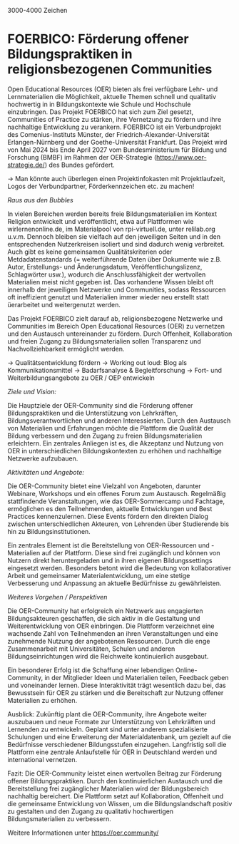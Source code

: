 3000-4000 Zeichen

# FOERBICO: Förderung offener Bildungspraktiken in religionsbezogenen Communities

Open Educational Resources (OER) bieten als frei verfügbare Lehr- und Lernmaterialien die Möglichkeit, aktuelle Themen schnell und qualitativ hochwertig in in Bildungskontexte wie Schule und Hochschule einzubringen. Das Projekt FOERBICO hat sich zum Ziel gesetzt, Communities of Practice zu stärken, ihre Vernetzung zu fördern und ihre nachhaltige Entwicklung zu verankern. FOERBICO ist ein Verbundprojekt des Comenius-Instituts Münster, der
Friedrich-Alexander-Universität Erlangen-Nürnberg und der Goethe-Universität Frankfurt. Das Projekt wird von Mai 2024 bis Ende April 2027 vom Bundesministerium für Bildung und Forschung (BMBF) im Rahmen der OER-Strategie (https://www.oer-strategie.de/) des Bundes gefördert.

-> Man könnte auch überlegen einen Projektinfokasten mit Projektlaufzeit, Logos der Verbundpartner, Förderkennzeichen etc. zu machen!

*Raus aus den Bubbles*

In vielen Bereichen werden bereits freie Bildungsmaterialien im Kontext Religion entwickelt und veröffentlicht, etwa auf Plattformen wie wirlernenonline.de, im Materialpool von rpi-virtuell.de, unter relilab.org u.v.m. Dennoch bleiben sie vielfach auf den jeweiligen Seiten und in den entsprechenden Nutzerkreisen isoliert und sind dadurch wenig verbreitet. Auch gibt es keine gemeinsamen Qualitätskriterien oder Metdadatenstandards (= weiterführende Daten über Dokumente wie z.B. Autor, Erstellungs- und Änderungsdatum,  Veröffentlichungslizenz, Schlagwörter usw.), wodurch die Anschlussfähigkeit der wertvollen Materialien meist nicht gegeben ist. Das vorhandene Wissen bleibt oft innerhalb der jeweiligen Netzwerke und Communities, sodass Ressourcen oft ineffizient genutzt und Materialien immer wieder neu erstellt statt üerarbeitet und weitergenutzt werden.    

Das Projekt FOERBICO zielt darauf ab, religionsbezogene Netzwerke und Communities im Bereich Open Educational Resources (OER) zu vernetzen und den Austausch untereinander zu fördern. Durch Offenheit, Kollaboration und freien Zugang zu Bildungsmaterialien sollen Transparenz und Nachvollziehbarkeit ermöglicht werden. 

-> Qualitätsentwicklung fördern
-> Working out loud: Blog als Kommunikationsmittel
-> Badarfsanalyse & Begleitforschung
-> Fort- und Weiterbildungsangebote zu OER / OEP entwickeln

*Ziele und Vision:* 

Die Hauptziele der OER-Community sind die Förderung offener Bildungspraktiken und die Unterstützung von Lehrkräften, Bildungsverantwortlichen und anderen Interessierten. Durch den Austausch von Materialien und Erfahrungen möchte die Plattform die Qualität der Bildung verbessern und den Zugang zu freien Bildungsmaterialien erleichtern. Ein zentrales Anliegen ist es, die Akzeptanz und Nutzung von OER in unterschiedlichen Bildungskontexten zu erhöhen und nachhaltige Netzwerke aufzubauen.

*Aktivitäten und Angebote:* 

Die OER-Community bietet eine Vielzahl von Angeboten, darunter Webinare, Workshops und ein offenes Forum zum Austausch. Regelmäßig stattfindende Veranstaltungen, wie das OER-Sommercamp und Fachtage, ermöglichen es den Teilnehmenden, aktuelle Entwicklungen und Best Practices kennenzulernen. Diese Events fördern den direkten Dialog zwischen unterschiedlichen Akteuren, von Lehrenden über Studierende bis hin zu Bildungsinstitutionen.

Ein zentrales Element ist die Bereitstellung von OER-Ressourcen und -Materialien auf der Plattform. Diese sind frei zugänglich und können von Nutzern direkt heruntergeladen und in ihren eigenen Bildungssettings eingesetzt werden. Besonders betont wird die Bedeutung von kollaborativer Arbeit und gemeinsamer Materialentwicklung, um eine stetige Verbesserung und Anpassung an aktuelle Bedürfnisse zu gewährleisten.

*Weiteres Vorgehen / Perspektiven* 

Die OER-Community hat erfolgreich ein Netzwerk aus engagierten Bildungsakteuren geschaffen, die sich aktiv in die Gestaltung und Weiterentwicklung von OER einbringen. Die Plattform verzeichnet eine wachsende Zahl von Teilnehmenden an ihren Veranstaltungen und eine zunehmende Nutzung der angebotenen Ressourcen. Durch die enge Zusammenarbeit mit Universitäten, Schulen und anderen Bildungseinrichtungen wird die Reichweite kontinuierlich ausgebaut.

Ein besonderer Erfolg ist die Schaffung einer lebendigen Online-Community, in der Mitglieder Ideen und Materialien teilen, Feedback geben und voneinander lernen. Diese Interaktivität trägt wesentlich dazu bei, das Bewusstsein für OER zu stärken und die Bereitschaft zur Nutzung offener Materialien zu erhöhen.

Ausblick: Zukünftig plant die OER-Community, ihre Angebote weiter auszubauen und neue Formate zur Unterstützung von Lehrkräften und Lernenden zu entwickeln. Geplant sind unter anderem spezialisierte Schulungen und eine Erweiterung der Materialdatenbank, um gezielt auf die Bedürfnisse verschiedener Bildungsstufen einzugehen. Langfristig soll die Plattform eine zentrale Anlaufstelle für OER in Deutschland werden und international vernetzen.

Fazit: Die OER-Community leistet einen wertvollen Beitrag zur Förderung offener Bildungspraktiken. Durch den kontinuierlichen Austausch und die Bereitstellung frei zugänglicher Materialien wird der Bildungsbereich nachhaltig bereichert. Die Plattform setzt auf Kollaboration, Offenheit und die gemeinsame Entwicklung von Wissen, um die Bildungslandschaft positiv zu gestalten und den Zugang zu qualitativ hochwertigen Bildungsmaterialien zu verbessern.

Weitere Informationen unter https://oer.community/